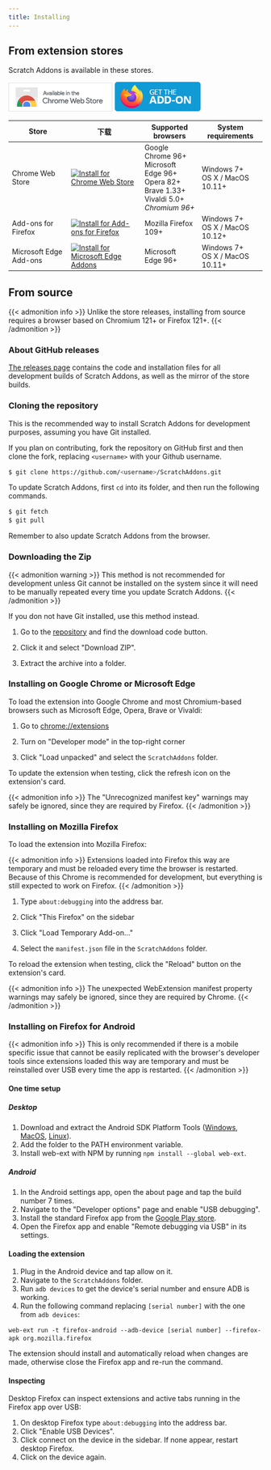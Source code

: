 ```yaml
---
title: Installing
---
```


## From extension stores

Scratch Addons is available in these stores.

[![Chrome Web Store](https://raw.githubusercontent.com/ScratchAddons/ScratchAddons/master/.github/readme-images/cws-badge.png)](https://chrome.google.com/webstore/detail/fbeffbjdlemaoicjdapfpikkikjoneco)
[![Firefox Add-ons](https://raw.githubusercontent.com/ScratchAddons/ScratchAddons/master/.github/readme-images/ff-addon-badge.png)](https://addons.mozilla.org/firefox/addon/scratch-messaging-extension/)

| Store | 下载 | Supported browsers | System requirements |
| - | - | - | - |
| Chrome Web Store | [![Install for Chrome Web Store](https://img.shields.io/chrome-web-store/v/fbeffbjdlemaoicjdapfpikkikjoneco?style=flat-square&logo=google-chrome&logoColor=white&label=install&color=4285F4)](https://chrome.google.com/webstore/detail/fbeffbjdlemaoicjdapfpikkikjoneco) | Google Chrome 96+<br />Microsoft Edge 96+<br />Opera 82+<br />Brave 1.33+<br />Vivaldi 5.0+<br />*Chromium 96+* | Windows 7+<br />OS X / MacOS 10.11+
| Add-ons for Firefox | [![Install for Add-ons for Firefox](https://img.shields.io/amo/v/scratch-messaging-extension?style=flat-square&logo=firefox-browser&logoColor=white&label=install&color=FF7139)](https://addons.mozilla.org/firefox/addon/scratch-messaging-extension/) | Mozilla Firefox 109+ | Windows 7+<br />OS X / MacOS 10.12+
| Microsoft Edge Add-ons | [![Install for Microsoft Edge Addons](https://img.shields.io/badge/dynamic/json?style=flat-square&logo=microsoftedge&logoColor=white&label=install&color=0078D7&prefix=v&query=%24.version&url=https%3A%2F%2Fmicrosoftedge.microsoft.com%2Faddons%2Fgetproductdetailsbycrxid%2Filiepgjnemckemgnledoipfiilhajdjj)](https://microsoftedge.microsoft.com/addons/detail/iliepgjnemckemgnledoipfiilhajdjj) | Microsoft Edge 96+ | Windows 7+<br />OS X / MacOS 10.11+

## From source

{{< admonition info >}}
Unlike the store releases, installing from source requires a browser based on Chromium 121+ or Firefox 121+.
{{< /admonition >}}

### About GitHub releases

[The releases page](https://github.com/ScratchAddons/ScratchAddons/releases) contains the code and installation files for all development builds of Scratch Addons, as well as the mirror of the store builds.

### Cloning the repository

This is the recommended way to install Scratch Addons for development purposes, assuming you have Git installed.

If you plan on contributing, fork the repository on GitHub first and then clone the fork, replacing `<username>` with your Github username.

```sh
$ git clone https://github.com/<username>/ScratchAddons.git
```
To update Scratch Addons, first `cd` into its folder, and then run the following commands.

```sh
$ git fetch
$ git pull
```

Remember to also update Scratch Addons from the browser.


### Downloading the Zip

{{< admonition warning >}}
  This method is not recommended for development unless Git cannot be installed on the system since it will need to be manually repeated every time you update Scratch Addons.
{{< /admonition >}}

If you don not have Git installed, use this method instead.

1. Go to the [repository](https://github.com/ScratchAddons/ScratchAddons) and find the download code button.

1. Click it and select "Download ZIP".

1. Extract the archive into a folder.

### Installing on Google Chrome or Microsoft Edge

To load the extension into Google Chrome and most Chromium-based browsers such as Microsoft Edge, Opera, Brave or Vivaldi:

1. Go to [chrome://extensions](chrome://extensions)

1. Turn on "Developer mode" in the top-right corner

1. Click "Load unpacked" and select the `ScratchAddons` folder.

To update the extension when testing, click the refresh icon on the extension's card.

{{< admonition info >}}
  The "Unrecognized manifest key" warnings may safely be ignored, since they are required by Firefox.
{{< /admonition >}}


### Installing on Mozilla Firefox

To load the extension into Mozilla Firefox:

{{< admonition info >}}
  Extensions loaded into Firefox this way are temporary and must be reloaded every time the browser is restarted. Because of this Chrome is recommended for development, but everything is still expected to work on Firefox.
{{< /admonition >}}

1. Type `about:debugging` into the address bar.

1. Click "This Firefox" on the sidebar

1. Click "Load Temporary Add-on..."

1. Select the `manifest.json` file in the `ScratchAddons` folder.

To reload the extension when testing, click the "Reload" button on the extension's card.

{{< admonition info >}}
  The unexpected WebExtension manifest property warnings may safely be ignored, since they are required by Chrome.
{{< /admonition >}}


### Installing on Firefox for Android

{{< admonition info >}}
  This is only recommended if there is a mobile specific issue that cannot be easily replicated with the browser's developer tools since extensions loaded this way are temporary and must be reinstalled over USB every time the app is restarted.
{{< /admonition >}}

#### One time setup

##### Desktop

1. Download and extract the Android SDK Platform Tools ([Windows](https://dl.google.com/android/repository/platform-tools-latest-windows.zip), [MacOS](https://dl.google.com/android/repository/platform-tools-latest-darwin.zip), [Linux](https://dl.google.com/android/repository/platform-tools-latest-linux.zip)).
1. Add the folder to the PATH environment variable.
1. Install web-ext with NPM by running `npm install --global web-ext`.

##### Android

1. In the Android settings app, open the about page and tap the build number 7 times.
1. Navigate to the "Developer options" page and enable "USB debugging".
1. Install the standard Firefox app from the [Google Play store](https://play.google.com/store/apps/details?id=org.mozilla.firefox).
1. Open the Firefox app and enable "Remote debugging via USB" in its settings.

#### Loading the extension

1. Plug in the Android device and tap allow on it.
2. Navigate to the `ScratchAddons` folder.
3. Run `adb devices` to get the device's serial number and ensure ADB is working.
4. Run the following command replacing `[serial number]` with the one from `adb devices`:
```
web-ext run -t firefox-android --adb-device [serial number] --firefox-apk org.mozilla.firefox
```

The extension should install and automatically reload when changes are made, otherwise close the Firefox app and re-run the command.

#### Inspecting

Desktop Firefox can inspect extensions and active tabs running in the Firefox app over USB:

1. On desktop Firefox type `about:debugging` into the address bar.
1. Click "Enable USB Devices".
1. Click connect on the device in the sidebar. If none appear, restart desktop Firefox.
1. Click on the device again.
